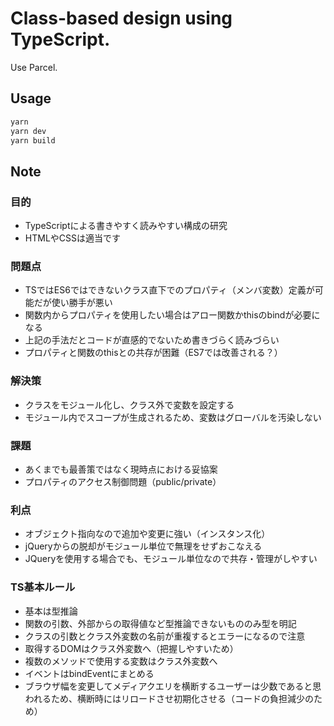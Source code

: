 # Class-based design using TypeScript.
Use Parcel.

## Usage
```bash
yarn
yarn dev
yarn build
```

## Note
### 目的
- TypeScriptによる書きやすく読みやすい構成の研究
- HTMLやCSSは適当です

### 問題点
- TSではES6ではできないクラス直下でのプロパティ（メンバ変数）定義が可能だが使い勝手が悪い
- 関数内からプロパティを使用したい場合はアロー関数かthisのbindが必要になる
- 上記の手法だとコードが直感的でないため書きづらく読みづらい
- プロパティと関数のthisとの共存が困難（ES7では改善される？）

### 解決策
- クラスをモジュール化し、クラス外で変数を設定する
- モジュール内でスコープが生成されるため、変数はグローバルを汚染しない

### 課題
- あくまでも最善策ではなく現時点における妥協案
- プロパティのアクセス制御問題（public/private）

### 利点
- オブジェクト指向なので追加や変更に強い（インスタンス化）
- jQueryからの脱却がモジュール単位で無理をせずおこなえる
- JQueryを使用する場合でも、モジュール単位なので共存・管理がしやすい

### TS基本ルール
- 基本は型推論
- 関数の引数、外部からの取得値など型推論できないもののみ型を明記
- クラスの引数とクラス外変数の名前が重複するとエラーになるので注意
- 取得するDOMはクラス外変数へ（把握しやすいため）
- 複数のメソッドで使用する変数はクラス外変数へ
- イベントはbindEventにまとめる
- ブラウザ幅を変更してメディアクエリを横断するユーザーは少数であると思われるため、横断時にはリロードさせ初期化させる（コードの負担減少のため）
